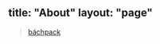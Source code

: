title: "About"
layout: "page"
---
<div class="fb-page" data-href="https://www.facebook.com/bachpack" data-tabs="timeline" data-width="500px" data-height="" data-small-header="false" data-adapt-container-width="true" data-hide-cover="false" data-show-facepile="true"><blockquote cite="https://www.facebook.com/bachpack" class="fb-xfbml-parse-ignore"><a href="https://www.facebook.com/bachpack">báchpack</a></blockquote></div>
